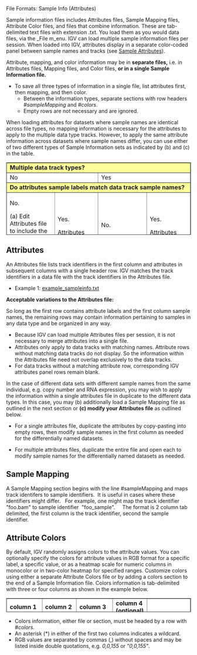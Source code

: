 
<!---
The page title should not go in the menu
-->
<p class="page-title">File Formats: Sample Info (Attributes)</p>

Sample information files includes Attributes files, Sample Mapping files, Attribute Color files, and files that combine information. These are tab-delimited text files with extension .txt. You load them as you would data files, via the _File m_enu. IGV can load multiple sample information files per session. When loaded into IGV, attributes display in a separate color-coded panel between sample names and tracks (see [Sample Attributes](../UserGuide/sample_attributes.md)). 

Attribute, mapping, and color information may be in **separate files,** i.e. in Attributes files, Mapping files, and Color files, **or in a single Sample Information file.**

*   To save all three types of information in a single file, list attributes first, then mapping, and then color.
    *   Between the information types, separate sections with row headers _#sampleMapping_ and _#colors_.
    *   Empty rows are not necessary and are ignored.

When loading attributes for datasets where sample names are identical across file types, no mapping information is necessary for the attributes to apply to the multiple data type tracks. However, to apply the same attribute information across datasets where sample names differ, you can use either of two different types of Sample Information sets as indicated by (b) and (c) in the table.

<table align="center" border="1" cellpadding="1" cellspacing="1" height="198" width="700">
	<tbody>
		<tr>
			<td class="rtecenter" colspan="4" style="background-color: rgb(255, 255, 153);">
				<strong>Multiple data track types?</strong></td>
		</tr>
		<tr>
			<td class="rtecenter" colspan="2" rowspan="1" style="width: 345px;">
				No</td>
			<td class="rtecenter" colspan="2" rowspan="1" style="width: 347px;">
				Yes</td>
		</tr>
		<tr>
			<td class="rtecenter" colspan="4" style="width: 345px; background-color: rgb(255, 255, 153);">
				<strong>Do attributes sample labels match data track sample names?</strong></td>
		</tr>
		<tr>
			<td style="width: 171px;">
				<p>No.</p>
				<p>(a) Edit Attributes file to include the matching data track sample names in the first column.</p>
				<p>(b) Load Attributes and Sample Mapping information.</p>
			</td>
			<td style="width: 171px;">
				<p>Yes.</p>
				<p>Attributes apply to data tracks.</p>
				<p>&nbsp;</p>
				<p>&nbsp;</p>
				<p>&nbsp;</p>
			</td>
			<td style="width: 178px;">
				<p>No.</p>
				<p>(b) Load Attributes and Sample Mapping information.</p>
				<p>&nbsp;</p>
			</td>
			<td style="width: 172px;">
				<p>Yes.</p>
				<p>Attributes apply to data tracks.</p>
				<p>&nbsp;</p>
				<p>&nbsp;</p>
				<p>&nbsp;</p>
			</td>
		</tr>
	</tbody>
</table>

## Attributes

An Attributes file lists track identifiers in the first column and attributes in subsequent columns with a single header row. IGV matches the track identifiers in a data file with the track identifiers in the Attributes file.

*   Example 1: [example_sampleinfo.txt](ExampleFiles/example_sampleinfo.txt)

**Acceptable variations to the Attributes file:**

So long as the first row contains attribute labels and the first column sample names, the remaining rows may contain information pertaining to samples in any data type and be organized in any way.

*   Because IGV can load multiple Attributes files per session, it is not necessary to merge attributes into a single file.
*   Attributes only apply to data tracks with matching names. Attribute rows without matching data tracks do not display. So the information within the Attributes file need not overlap exclusively to the data tracks.
*   For data tracks without a matching attribute row, corresponding IGV attributes panel rows remain blank.

In the case of different data sets with different sample names from the same individual, e.g. copy number and RNA expression, you may wish to apply the information within a single attributes file in duplicate to the different data types. In this case, you may (b) additionally load a Sample Mapping file as outlined in the next section or **(c) modify your Attributes file** as outlined below.

* For a single attributes file, duplicate the attributes by copy-pasting into empty rows, then modify sample names in the first column as needed for the differentially named datasets.
 	
* For multiple attributes files, duplicate the entire file and open each to modify sample names for the differentially named datasets as needed.

## Sample Mapping

A Sample Mapping section begins with the line #sampleMapping and maps track identifers to sample identifiers.  It is useful in cases where these identifiers might differ.   For example, one might map the track identifier  "foo.bam" to sample identifier  "foo\_sample".     The format is 2 column tab delimited, the first column is the track identifier, second the sample identifier.

## Attribute Colors

By default, IGV randomly assigns colors to the attribute values. You can optionally specify the colors for attribute values in RGB format for a specific label, a specific value, or as a heatmap scale for numeric columns in monocolor or in two-color heatmap for specified ranges. Customize colors using either a separate Attribute Colors file or by adding a colors section to the end of a Sample Information file. Colors information is tab-delimited with three or four columns as shown in the example below.
<table align="center" border="1" cellpadding="1" cellspacing="1" height="38" width="700">
	<tbody>
		<tr>
			<td style="width: 68px;">
				<strong>column 1</strong></td>
			<td style="width: 98px;">
				<strong>column 2</strong></td>
			<td style="width: 148px;">
				<strong>column 3</strong></td>
			<td style="width: 137px;">
				<strong>column 4 (optional)</strong></td>
			<td colspan="1" rowspan="2" style="width: 233px;">
				&nbsp;</td>
		</tr>
		<tr>
			<td style="width: 68px;">
				Indicates attribute name</td>
			<td style="width: 98px;">
				Indicates attribute value or attribute range separated by a colon (:)</td>
			<td style="width: 148px;">
				Indicates color in RGB format. If used with column 4, then is the first color of a two-color heatmap</td>
			<td style="width: 137px;">
				Specifies the second color in RGB format in a two-color heatmap for attribute ranges</td>
		</tr>
		<tr>
			<td class="rtecenter" colspan="4" style="width: 460px; background-color: rgb(204, 204, 204);">
				<strong>Example</strong></td>
			<td class="rtecenter" colspan="4" style="width: 460px; background-color: rgb(204, 204, 204);">
				<strong>Explanation</strong></td>
		</tr>
		<tr>
			<td style="width: 68px;">
				#colors</td>
			<td style="width: 68px;">
				&nbsp;</td>
			<td style="width: 68px;">
				&nbsp;</td>
			<td style="width: 68px;">
				&nbsp;</td>
			<td style="width: 233px; background-color: rgb(204, 204, 204);">
				&nbsp;</td>
		</tr>
		<tr>
			<td style="width: 68px;">
				GENDER</td>
			<td style="width: 68px;">
				MALE</td>
			<td style="width: 68px;">
				0,0,155</td>
			<td style="width: 68px;">
				&nbsp;</td>
			<td style="width: 233px; background-color: rgb(204, 204, 204);">
				<em>a value of&nbsp; &quot;MALE&quot; for the &quot;GENDER&quot; column gets the color (0,0,155)</em></td>
		</tr>
		<tr>
			<td style="width: 68px;">
				*</td>
			<td style="width: 68px;">
				Classical</td>
			<td style="width: 68px;">
				80,180,80</td>
			<td style="width: 68px;">
				&nbsp;</td>
			<td style="width: 233px; background-color: rgb(204, 204, 204);">
				<em>a value of &quot;Classical&quot;&nbsp; in any column gets the color&nbsp; (80,180,80)</em></td>
		</tr>
		<tr>
			<td style="width: 68px;">
				KarnScore</td>
			<td style="width: 68px;">
				*</td>
			<td style="width: 68px;">
				0,0,255</td>
			<td style="width: 68px;">
				&nbsp;</td>
			<td style="width: 233px; background-color: rgb(204, 204, 204);">
				<em>numeric column example, monocolor heatmap</em></td>
		</tr>
		<tr>
			<td style="width: 68px;">
				% Tumor Nuclei</td>
			<td style="width: 68px;">
				90:100</td>
			<td style="width: 68px;">
				0,0,255</td>
			<td style="width: 68px;">
				&nbsp;</td>
			<td style="width: 233px; background-color: rgb(204, 204, 204);">
				<em>another monocolor heatmap, this time with the range specified</em></td>
		</tr>
		<tr>
			<td style="width: 68px;">
				sil_width</td>
			<td style="width: 68px;">
				-0.1:0.5</td>
			<td style="width: 68px;">
				0,0,255</td>
			<td style="width: 68px;">
				255,0,0</td>
			<td style="width: 233px; background-color: rgb(204, 204, 204);">
				<em>a two-color heatmap with the range specified</em></td>
		</tr>
	</tbody>
</table>

*   Colors information, either file or section, must be headed by a row with _#colors_.
*   An asterisk (\*) in either of the first two columns indicates a wildcard. 
*   RGB values are separated by commas (,) without spaces and may be listed inside double quotations, e.g. _0,0,155_ or _"0,0,155"_.